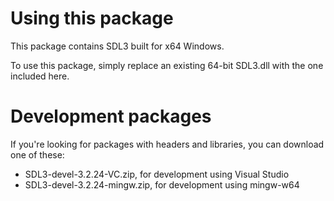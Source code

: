 
# Using this package

This package contains SDL3 built for x64 Windows.

To use this package, simply replace an existing 64-bit SDL3.dll with the one included here.

# Development packages

If you're looking for packages with headers and libraries, you can download one of these:
-  SDL3-devel-3.2.24-VC.zip, for development using Visual Studio
-  SDL3-devel-3.2.24-mingw.zip, for development using mingw-w64

